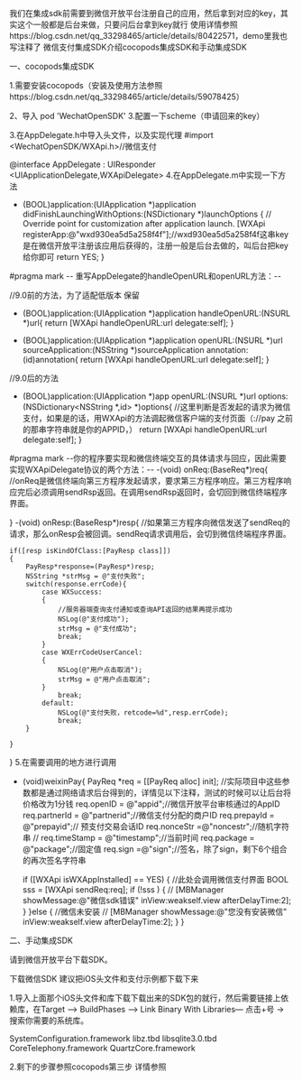 我们在集成sdk前需要到微信开放平台注册自己的应用，然后拿到对应的key，其实这个一般都是后台来做，只要问后台拿到key就行
使用详情参照https://blog.csdn.net/qq_33298465/article/details/80422571，demo里我也写注释了
微信支付集成SDK介绍cocopods集成SDK和手动集成SDK

一、cocopods集成SDK

1.需要安装cocopods（安装及使用方法参照https://blog.csdn.net/qq_33298465/article/details/59078425）

2、导入
pod 'WechatOpenSDK'
3.配置一下scheme（申请回来的key）

3.在AppDelegate.h中导入头文件，以及实现代理
#import <WechatOpenSDK/WXApi.h>//微信支付

@interface AppDelegate : UIResponder <UIApplicationDelegate,WXApiDelegate>
4.在AppDelegate.m中实现一下方法
- (BOOL)application:(UIApplication *)application didFinishLaunchingWithOptions:(NSDictionary *)launchOptions {
    // Override point for customization after application launch.
    [WXApi registerApp:@"wxd930ea5d5a258f4f"];//wxd930ea5d5a258f4f这串key是在微信开放平注册该应用后获得的，注册一般是后台去做的，叫后台把key给你即可
    return YES;
}

#pragma mark -- 重写AppDelegate的handleOpenURL和openURL方法：--

//9.0前的方法，为了适配低版本 保留
- (BOOL)application:(UIApplication *)application handleOpenURL:(NSURL *)url{
    return [WXApi handleOpenURL:url delegate:self];
}

- (BOOL)application:(UIApplication *)application openURL:(NSURL *)url sourceApplication:(NSString *)sourceApplication annotation:(id)annotation{
    return [WXApi handleOpenURL:url delegate:self];
}

//9.0后的方法
- (BOOL)application:(UIApplication *)app openURL:(NSURL *)url options:(NSDictionary<NSString *,id> *)options{
    //这里判断是否发起的请求为微信支付，如果是的话，用WXApi的方法调起微信客户端的支付页面（://pay 之前的那串字符串就是你的APPID，）
    return  [WXApi handleOpenURL:url delegate:self];
}

#pragma mark --你的程序要实现和微信终端交互的具体请求与回应，因此需要实现WXApiDelegate协议的两个方法：--
-(void) onReq:(BaseReq*)req{
    //onReq是微信终端向第三方程序发起请求，要求第三方程序响应。第三方程序响应完后必须调用sendRsp返回。在调用sendRsp返回时，会切回到微信终端程序界面。
    
}
-(void) onResp:(BaseResp*)resp{
    //如果第三方程序向微信发送了sendReq的请求，那么onResp会被回调。sendReq请求调用后，会切到微信终端程序界面。
    
    if([resp isKindOfClass:[PayResp class]])
    {
        PayResp*response=(PayResp*)resp;
        NSString *strMsg = @"支付失败";
        switch(response.errCode){
            case WXSuccess:
            {
                //服务器端查询支付通知或查询API返回的结果再提示成功
                NSLog(@"支付成功");
                strMsg = @"支付成功";
                break;
            }
            case WXErrCodeUserCancel:
            {
                NSLog(@"用户点击取消");
                strMsg = @"用户点击取消";
            }
                break;
            default:
                NSLog(@"支付失败，retcode=%d",resp.errCode);
                break;
        }
        
    }
}
5.在需要调用的地方进行调用

- (void)weixinPay{
    PayReq *req = [[PayReq alloc] init];
    //实际项目中这些参数都是通过网络请求后台得到的，详情见以下注释，测试的时候可以让后台将价格改为1分钱
    req.openID = @"appid";//微信开放平台审核通过的AppID
    req.partnerId = @"partnerid";//微信支付分配的商户ID
    req.prepayId = @"prepayid";// 预支付交易会话ID
    req.nonceStr =@"noncestr";//随机字符串
   // req.timeStamp = @"timestamp";//当前时间
    req.package = @"package";//固定值
    req.sign =@"sign";//签名，除了sign，剩下6个组合的再次签名字符串
    
    if ([WXApi isWXAppInstalled] == YES) {
        //此处会调用微信支付界面
        BOOL sss =   [WXApi sendReq:req];
        if (!sss ) {
           // [MBManager showMessage:@"微信sdk错误" inView:weakself.view afterDelayTime:2];
        }
    }else {
        //微信未安装
       // [MBManager showMessage:@"您没有安装微信" inView:weakself.view afterDelayTime:2];
    }
}


二、手动集成SDK

请到微信开放平台下载SDK。


下载微信SDK
建议把iOS头文件和支付示例都下载下来

1.导入上面那个iOS头文件和库下载下载出来的SDK包的就行，然后需要链接上依赖库，在Target —> BuildPhases —> Link Binary With Libraries— 点击+号 -> 搜索你需要的系统库。

SystemConfiguration.framework
libz.tbd
libsqlite3.0.tbd
CoreTelephony.framework
QuartzCore.framework

2.剩下的步骤参照cocopods第三步
详情参照


